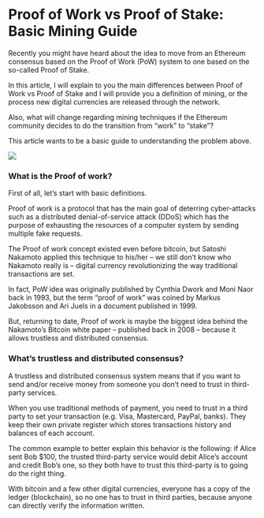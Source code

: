 # Proof of Work vs Proof of Stake: Basic Mining Guide

Recently you might have heard about the idea to move from an Ethereum consensus based on the Proof of Work (PoW) system to one based on the so-called Proof of Stake.

In this article, I will explain to you the main differences between Proof of Work vs Proof of Stake and I will provide you a definition of mining, or the process new digital currencies are released through the network.

Also, what will change regarding mining techniques if the Ethereum community decides to do the transition from “work” to “stake”?

This article wants to be a basic guide to understanding the problem above.


![](http://blockgeeks.com/wp-content/uploads/2017/03/infographics2017-01.png)


### What is the Proof of work?

First of all, let’s start with basic definitions.

Proof of work is a protocol that has the main goal of deterring cyber-attacks such as a distributed denial-of-service attack (DDoS) which has the purpose of exhausting the resources of a computer system by sending multiple fake requests.

The Proof of work concept existed even before bitcoin, but Satoshi Nakamoto applied this technique to his/her – we still don’t know who Nakamoto really is – digital currency revolutionizing the way traditional transactions are set.

In fact, PoW idea was originally published by Cynthia Dwork and Moni Naor back in 1993, but the term “proof of work” was coined by Markus Jakobsson and Ari Juels in a document published in 1999.

But, returning to date, Proof of work is maybe the biggest idea behind the Nakamoto’s Bitcoin white paper – published back in 2008 – because it allows trustless and distributed consensus.

### What’s trustless and distributed consensus?
A trustless and distributed consensus system means that if you want to send and/or receive money from someone you don’t need to trust in third-party services.

When you use traditional methods of payment, you need to trust in a third party to set your transaction (e.g. Visa, Mastercard, PayPal, banks). They keep their own private register which stores transactions history and balances of each account.

The common example to better explain this behavior is the following: if Alice sent Bob $100, the trusted third-party service would debit Alice’s account and credit Bob’s one, so they both have to trust this third-party is to going do the right thing.

With bitcoin and a few other digital currencies, everyone has a copy of the ledger (blockchain), so no one has to trust in third parties, because anyone can directly verify the information written.